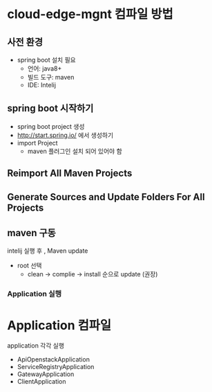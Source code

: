 # cloud-edge-mgnt 컴파일 방법

## 사전 환경
* spring boot 설치 필요
  * 언어: java8+
  * 빌드 도구: maven
  * IDE: Intelij
## spring boot 시작하기  
* spring boot project 생성
* http://start.spring.io/ 에서 생성하기
* import Project
  * maven 플러그인 설치 되어 있어야 함 
  
## Reimport All Maven Projects
## Generate Sources and Update Folders For All Projects

## maven 구동
intelij 실행 후  , Maven update
* root 선택
  * clean -> complie -> install 순으로 update (권장)

### Application 실행 
# Application 컴파일
 application 각각 실행 
* ApiOpenstackApplication 
* ServiceRegistryApplication
* GatewayApplication
* ClientApplication
